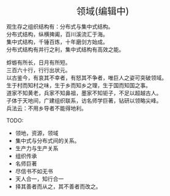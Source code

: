 <center><font size=5>领域(编辑中)</font></center>

观生存之组织结构有：分布式与集中式结构。<br/>
分布式结构，纵横捭阖，百川溪流汇于海。<br/>
集中式结构，千锤百炼，十年磨剑方始成。<br/>
分布式结构有并行之利，集中式结构有高效之能。<br/>

蜉蝣有所长，日月有所短。<br/>
三百六十行，行行出状元。<br/>
以古鉴今，有哀其不幸者，有怒其不争者，唯巨人之姿可突破领域。<br/>
生于村而知村之味，生于乡而知乡之理，生于国而知国之事。<br/>
道家不知黄老，兵家不知鼻祖，墨家不知钜子，不足以超越古人。<br/>
子体于天地间，广建组织联系，访名师学巨著，钻研以领略尖峰。<br/>
兵法云：不用乡导者不能得地利。<br/>



TODO: 
* 领地，资源，领域
* 集中式与分布式间的关系。
* 生产力与生产关系
* 组织传承
* 名师巨著
* 尽信书不如无书
* 天人合一，知行合一
* 择其善者而从之，其不善者而改之。

